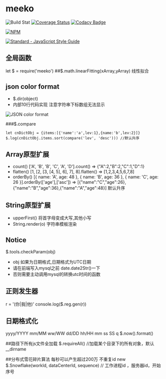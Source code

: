 # meeko
![Build Stat](https://api.travis-ci.org/kongnet/meeko.svg?branch=master)
[![Coverage Status](https://coveralls.io/repos/github/kongnet/meeko/badge.svg?branch=master)](https://coveralls.io/github/kongnet/meeko?branch=master)
[![Codacy Badge](https://api.codacy.com/project/badge/Grade/fb7f44bf54b742ec97db7c17f49ceb4c)](https://www.codacy.com/app/9601698/meeko?utm_source=github.com&amp;utm_medium=referral&amp;utm_content=kongnet/meeko&amp;utm_campaign=Badge_Grade)

[![NPM](https://nodei.co/npm/meeko.png?downloads=true&stars=true)](https://nodei.co/npm/meeko/)

[![Standard - JavaScript Style Guide](https://cdn.rawgit.com/feross/standard/master/badge.svg)](https://github.com/kongnet/meeko)

## 全局函数

let $ = require('meeko')
##$.math.linearFitting(xArray,yArray) 线性拟合

## json color format
* $.dir(object)
* 内部10行代码实现 注意字符串下标数组无法显示

![JSON color format](https://github.com/kongnet/meeko/raw/master/screenShot/jsonFormat.png)

###$.compare

```
let cnDictObj = {items:[{'name':'a',lev:1},{name:'b',lev:2}]}
$.log(cnDictObj.items.sort(compare('lev', 'desc'))) //默认升序
```

## Array原型扩展
* count() ['A', 'B', 'B', 'C', 'A', 'D'].count() => {"A":2,"B":2,"C":1,"D":1}
* flatten() [1, [2, [3, [4, 5], 6], 7], 8].flatten() => [1,2,3,4,5,6,7,8]
* orderBy() [{ name: 'A', age: 48 }, { name: 'B', age: 36 }, { name: 'C', age: 26 }].orderBy(['age'],['asc']) => [{"name":"C","age":26},{"name":"B","age":36},{"name":"A","age":48}] 默认升序


## String原型扩展
* upperFirst() 将首字母变成大写,其他小写
* String.render(o) 字符串模板渲染 

## Notice
$.tools.checkParam(obj)
* obj 如果为日期格式,日期格式为UTC日期
* 请在前端写入mysql之前 date.date2Str()一下
* 否则需要主动调用mysql的转换utc时间的函数

## 正则发生器
r = '(你|我|他)'
console.log($.reg.gen(r))

## 日期格式化
yyyy/YYYY mm/MM ww/WW dd/DD hh/HH mm ss SS q
$.now().format()

##路径下所有js文件全加载
$.requireAll() //加载某个目录下的所有对象，默认 __dirname

##分布式雪花碎片算法 每秒可以产生超过200万 不重复id
new $.Snowflake(workId, dataCenterId, sequence) // 工作进程id ，服务器id，开始序号

